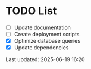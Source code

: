 # TODO List

- [ ] Update documentation
- [ ] Create deployment scripts
- [x] Optimize database queries
- [x] Update dependencies

Last updated: 2025-06-19 16:20
